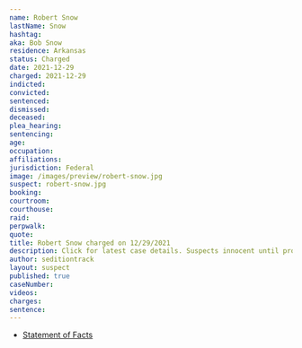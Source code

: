 ```yaml
---
name: Robert Snow
lastName: Snow
hashtag: 
aka: Bob Snow
residence: Arkansas
status: Charged
date: 2021-12-29
charged: 2021-12-29
indicted:
convicted:
sentenced:
dismissed:
deceased:
plea_hearing:
sentencing:
age:
occupation:
affiliations:
jurisdiction: Federal
image: /images/preview/robert-snow.jpg
suspect: robert-snow.jpg
booking:
courtroom:
courthouse:
raid:
perpwalk:
quote:
title: Robert Snow charged on 12/29/2021
description: Click for latest case details. Suspects innocent until proven guilty.
author: seditiontrack
layout: suspect
published: true
caseNumber:
videos:
charges:
sentence:
---
```

- [Statement of Facts](https://s3.documentcloud.org/documents/21173903/12-29-21-us-v-robert-snow-complaint-affidavit.pdf)
